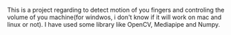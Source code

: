 This is a project regarding to detect motion of you fingers and controling the volume of you machine(for windwos, i don't know if it will work on mac and linux or not). I have used some library like OpenCV, Mediapipe and Numpy. 
